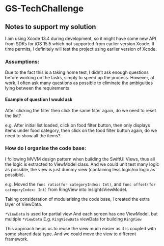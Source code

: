 # GS-TechChallenge

## Notes to support my solution

I am using Xcode 13.4 during development, so it might have some new API from SDKs for iOS 15.5 which not supported from earlier version Xcode. If time permits, I definitely will test the project using earlier version of Xcode.

### Assumptions:

Due to the fact this is a taking home test, I didn’t ask enough questions before working on the tasks, simply to speed up the process. However, at work, I often ask many questions as possible to eliminate the ambiguities lying between the requirements.

#### Example of question I would ask
After clicking the filter then click the same filter again, do we need to reset the list?

e.g. After initial list loaded, click on food filter button, then only displays items under food category, then click on the food filter button again, do we need to show all the items?

### How do I organise the code base:

I following MVVM design pattern when building the SwiftUI Views, thus all the logic is extracted to ViewModel class. And we could unit test many logic as possible, the view is just dummy view (containing less logic/no logic as possible).

e.g. Moved the `func ratio(for categoryIndex: Int)`, and `func offset(for categoryIndex: Int)` from RingView into InsightsViewModel.

Taking consideration of modularising the code base, I created the extra layer of ViewData.

`*ViewData` is used for partial view
And each screen has one ViewModel, but multiple `*ViewData` 
E.g. `RingViewData` viewData for building `RingView`

This approach helps us to reuse the view much easier as it is coupled with some shared data type. And we could move the view to different framework.
